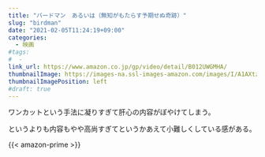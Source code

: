 ```yaml
---
title: "バードマン　あるいは（無知がもたらす予期せぬ奇跡）"
slug: "birdman"
date: "2021-02-05T11:24:19+09:00"
categories:
  - 映画
#tags:
#  -
link_url: https://www.amazon.co.jp/gp/video/detail/B012UWGMHA/
thumbnailImage: https://images-na.ssl-images-amazon.com/images/I/A1AXtz9T6iL._SX300_.jpg
thumbnailImagePosition: left
#draft: true
---
```

ワンカットという手法に凝りすぎて肝心の内容がぼやけてしまう。
<!--more-->
というよりも内容もやや高尚すぎてというかあえて小難しくしている感がある。

{{< amazon-prime >}}
